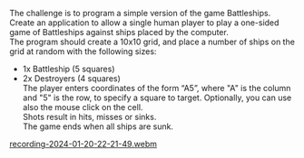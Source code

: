 The challenge is to program a simple version of the game Battleships.\
Create an application to allow a single human player to play a one-sided game of Battleships against ships placed by the computer.\
The program should create a 10x10 grid, and place a number of ships on the grid at random with the following sizes:
* 1x Battleship (5 squares)
* 2x Destroyers (4 squares) \
The player enters coordinates of the form “A5”, where "A" is the column and "5" is the row, to specify a square to target. Optionally, you can use also the mouse click on the cell.\
Shots result in hits, misses or sinks.\
The game ends when all ships are sunk.

[recording-2024-01-20-22-21-49.webm](https://github.com/xiaomei-wu/game-battleships-vanilla-js/assets/69540154/c5a5c4de-4500-4f2d-ac36-ade91092fe14)

